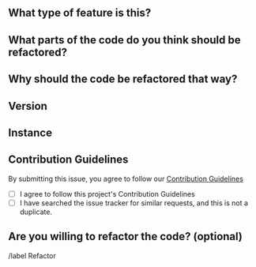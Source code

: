 <!--
  This issue template is for refactor proposals.
	There are other issue templates for bug reports and feature requests,
	so please use them if this is not a refactor proposal.

	Also, you don't need to prefix the issue title with "Refactor:", because it's
	managed by issue labels.
-->

<!-- 💖 Thanks for taking the time to fill out this report!
💁 Having trouble with deployment? [Ask the support chat.](https://matrix.to/#/#firefish-community:nitro.chat)
🔒 Found a security vulnerability? [Please disclose it responsibly.](https://firefish.dev/firefish/firefish/-/blob/develop/SECURITY.md)
🤝 By submitting this feature request, you agree to follow our [Contribution Guidelines.](https://firefish.dev/firefish/firefish/-/blob/develop/CONTRIBUTING.md) -->

## What type of feature is this?
<!-- If this happens on your device and has to do with the user interface, it's client-side. If this happens on either with the API or the backend, or you got a server-side error in the client, it's server-side. -->

<!-- Uncomment (remove surrounding arrow signs) the following line(s) to specify the category of this issue. -->
<!-- /label Server -->
<!-- /label Client -->
<!-- /label Mobile -->
<!-- /label Third-party-client -->
<!-- /label Docs -->
<!-- /label "Build from source" -->
<!-- /label Container -->
<!-- /label "Firefish API" -->
<!-- /label "Mastodon API" -->

## What parts of the code do you think should be refactored?
<!-- Please give us a brief description of what you'd like. -->


## Why should the code be refactored that way?
<!-- Please give us a brief description of the reason of your proposal. -->


## Version
<!-- What version of firefish is your instance running? You can find this by clicking your instance's logo at the bottom left and then clicking instance information. -->


## Instance
<!-- What instance of Firefish are you using? -->


## Contribution Guidelines
By submitting this issue, you agree to follow our [Contribution Guidelines](https://firefish.dev/firefish/firefish/-/blob/develop/CONTRIBUTING.md)
- [ ] I agree to follow this project's Contribution Guidelines
- [ ] I have searched the issue tracker for similar requests, and this is not a duplicate.

## Are you willing to refactor the code? (optional)
<!-- Please uncomment the following line if you want to implement it -->
<!-- /assign me -->

<!--
	Please tell us how to refactor the code.
	As noted in the contribution guidelines, there is a good chance that your
	merge request will not be merged if there is no agreement with the project maintainers.
	However, we are currently so understaffed that it is virtually impossible to
	respond to every single proposal. So, feel free to implement it if there is no response
	for more than a week or there is a thumbs-up emoji reaction from the project maintainer(s).

	Many thanks for your involvement!
-->




<!-- Do not edit the following line -->
/label Refactor
